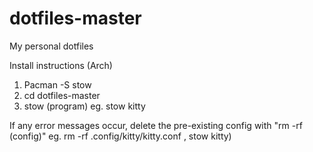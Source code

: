 # dotfiles-master
My personal dotfiles

Install instructions (Arch)

1. Pacman -S stow
2. cd dotfiles-master
3. stow (program) eg. stow kitty

If any error messages occur, delete the pre-existing config with "rm -rf (config)" eg. rm -rf .config/kitty/kitty.conf , stow kitty) 
